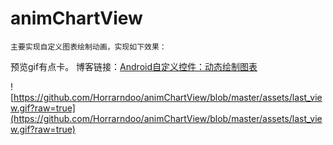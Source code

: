 # animChartView
    主要实现自定义图表绘制动画，实现如下效果：
预览gif有点卡。
博客链接：[Android自定义控件：动态绘制图表](http://blog.csdn.net/oqinyou/article/details/60758417)

![https://github.com/Horrarndoo/animChartView/blob/master/assets/last_view.gif?raw=true](https://github.com/Horrarndoo/animChartView/blob/master/assets/last_view.gif?raw=true)
